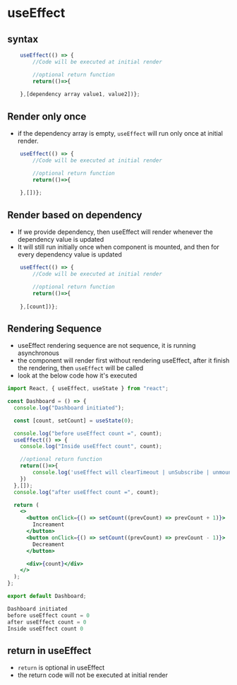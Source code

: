 # useEffect

## syntax

```jsx title='useEffect'
    useEffect(() => {
        //Code will be executed at initial render

        //optional return function
        return(()=>{
        
    },[dependency array value1, value2])};
```
## Render only once
* if the dependency array is empty, `useEffect` will run only once at initial render.
  
```jsx title='useEffect render one time'
    useEffect(() => {
        //Code will be executed at initial render

        //optional return function
        return(()=>{
        
    },[])};
```

## Render based on dependency
* If we provide dependency, then useEffect will render whenever the dependency value is updated
* It will still run initially once when component is mounted, and then for every dependency value is updated

```jsx title='useEffect render one time'
    useEffect(() => {
        //Code will be executed at initial render

        //optional return function
        return(()=>{
        
    },[count])};
```

## Rendering Sequence

* useEffect rendering sequence are not sequence, it is running <span class='highlight'>asynchronous</span>
* the component will render first without rendering useEffect, after it finish the rendering, then `useEffect` will be called
* look at the below code how it's executed


```jsx title='useEffect rendering'
import React, { useEffect, useState } from "react";

const Dashboard = () => {
  console.log("Dashboard initiated");

  const [count, setCount] = useState(0);

  console.log("before useEffect count =", count);
  useEffect(() => {
    console.log("Inside useEffect count", count);

    //optional return function
    return(()=>{
        console.log('useEffect will clearTimeout | unSubscribe | unmount component')
    })
  },[]);
  console.log("after useEffect count =", count);

  return (
    <>
      <button onClick={() => setCount((prevCount) => prevCount + 1)}>
        Increament
      </button>
      <button onClick={() => setCount((prevCount) => prevCount - 1)}>
        Decreament
      </button>

      <div>{count}</div>
    </>
  );
};

export default Dashboard;
```

```jsx title='output'
Dashboard initiated
before useEffect count = 0
after useEffect count = 0
Inside useEffect count 0
```

## return in useEffect
* `return` is optional in useEffect
* the return code will not be executed at initial render
  
